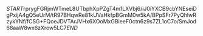 $START$rprygFGRjmWTmeL8UTbphXpPZgT4m1LXVbj6/iJ0iYXCB9cbYNEseiDgPxijA4gQ5eUrM/tR97BHqwRe81kUVaHkfpBGmM0w5kA/BPpSFr7PyQhlwRzykYNf/fCSG+FQoeJDVTArJVHx6XOoMxGBieeF0ctn6z9s7ZL1oC7o/SmJod68aaW8wx6zXrow5LC7$END$